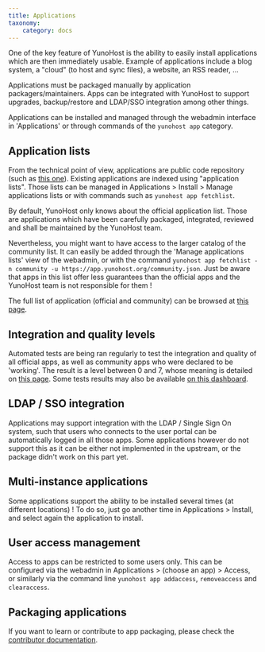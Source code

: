 ```yaml
---
title: Applications
taxonomy:
    category: docs
---
```


One of the key feature of YunoHost is the ability to easily install applications which are then immediately usable. Example of applications include a blog system, a "cloud" (to host and sync files), a website, an RSS reader, ...

Applications must be packaged manually by application packagers/maintainers. Apps can be integrated with YunoHost to support upgrades, backup/restore and LDAP/SSO integration among other things.

Applications can be installed and managed through the webadmin interface in 'Applications' or through commands of the `yunohost app` category.

Application lists
-----------------

From the technical point of view, applications are public code repository (such as [this one](https://github.com/YunoHost-Apps/wordpress_ynh)). Existing applications are indexed using "application lists". Those lists can be managed in Applications > Install > Manage applications lists or with commands such as `yunohost app fetchlist`.

By default, YunoHost only knows about the official application list. Those are applications which have been carefully packaged, integrated, reviewed and shall be maintained by the YunoHost team.

Nevertheless, you might want to have access to the larger catalog of the community list. It can easily be added through the 'Manage applications lists' view of the webadmin, or with the command `yunohost app fetchlist -n community -u https://app.yunohost.org/community.json`. Just be aware that apps in this list offer less guarantees than the official apps and the YunoHost team is not responsible for them !

The full list of application (official and community) can be browsed at [this page](/apps).

Integration and quality levels
------------------------------

Automated tests are being ran regularly to test the integration and quality of all official apps, as well as community apps who were declared to be 'working'. The result is a level between 0 and 7, whose meaning is detailed on [this page](/packaging_apps_levels_fr). Some tests results may also be available [on this dashboard](https://dash.yunohost.org/appci/branch/stable).

LDAP / SSO integration
----------------------

Applications may support integration with the LDAP / Single Sign On system, such that users who connects to the user portal can be automatically logged in all those apps. Some applications however do not support this as it can be either not implemented in the upstream, or the package didn't work on this part yet.

Multi-instance applications
---------------------------

Some applications support the ability to be installed several times (at different locations) ! To do so, just go another time in Applications > Install, and select again the application to install.


User access management
----------------------

Access to apps can be restricted to some users only. This can be configured via the webadmin in Applications > (choose an app) > Access, or similarly via the command line `yunohost app addaccess`, `removeaccess` and `clearaccess`.

Packaging applications
----------------------

If you want to learn or contribute to app packaging, please check the [contributor documentation](contributordoc).
